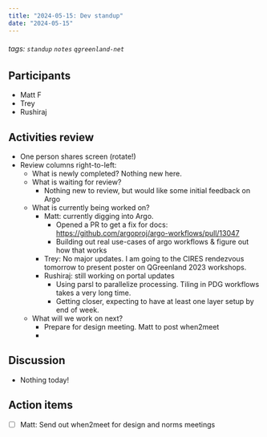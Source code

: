 ```yaml
---
title: "2024-05-15: Dev standup"
date: "2024-05-15"
---
```


###### tags: `standup` `notes` `qgreenland-net`

## Participants

* Matt F
* Trey
* Rushiraj


## Activities review

* One person shares screen (rotate!)
* Review columns right-to-left:
  * What is newly completed? Nothing new here.
  * What is waiting for review?
      * Nothing new to review, but would like some initial feedback on Argo
  * What is currently being worked on?
      * Matt: currently digging into Argo. 
          * Opened a PR to get a fix for docs: <https://github.com/argoproj/argo-workflows/pull/13047>
          * Building out real use-cases of argo workflows & figure out how that works
      * Trey: No major updates. I am going to the CIRES rendezvous tomorrow to present poster on QGreenland 2023 workshops.
      * Rushiraj: still working on portal updates
          * Using parsl to parallelize processing. Tiling in PDG workflows takes a very long time.
          * Getting closer, expecting to have at least one layer setup by end of week. 
  * What will we work on next?
      * Prepare for design meeting. Matt to post when2meet
      * 



## Discussion

* Nothing today!


## Action items

- [ ] Matt: Send out when2meet for design and norms meetings
